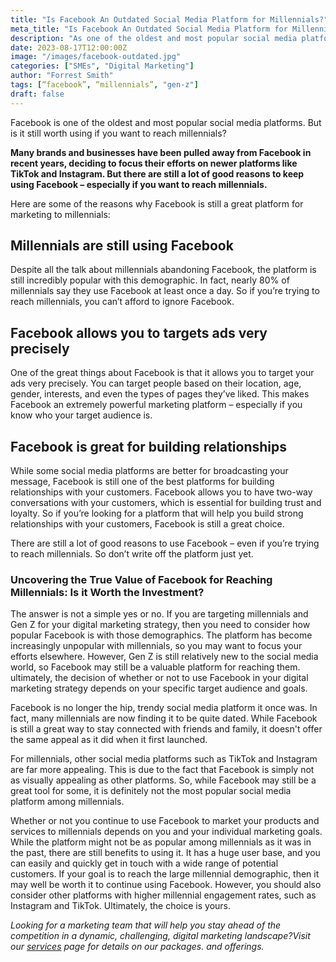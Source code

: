 ```yaml
---
title: "Is Facebook An Outdated Social Media Platform for Millennials?"
meta_title: "Is Facebook An Outdated Social Media Platform for Millennials?"
description: "As one of the oldest and most popular social media platforms, is Facebook still worth using if you want to reach millennials?"
date: 2023-08-17T12:00:00Z
image: "/images/facebook-outdated.jpg"
categories: ["SMEs", "Digital Marketing"]
author: "Forrest Smith"
tags: [“facebook”, “millennials”, "gen-z"]
draft: false
---
```


Facebook is one of the oldest and most popular social media platforms. But is it still worth using if you want to reach millennials? 

**Many brands and businesses have been pulled away from Facebook in recent years, deciding to focus their efforts on newer platforms like  TikTok and Instagram. But there are still a lot of good reasons to keep using Facebook – especially if you want to reach millennials.** 

Here are some of the reasons why Facebook is still a great platform for marketing to millennials: 

## Millennials are still using Facebook 
Despite all the talk about millennials abandoning Facebook, the platform is still incredibly popular with this demographic. In fact, nearly 80% of millennials say they use Facebook at least once a day. So if you’re trying to reach millennials, you can’t afford to ignore Facebook. 
## Facebook allows you to targets ads very precisely 
One of the great things about Facebook is that it allows you to target your ads very precisely. You can target people based on their location, age, gender, interests, and even the types of pages they’ve liked. This makes Facebook an extremely powerful marketing platform – especially if you know who your target audience is. 
## Facebook is great for building relationships 
While some social media platforms are better for broadcasting your message, Facebook is still one of the best platforms for building relationships with your customers. Facebook allows you to have two-way conversations with your customers, which is essential for building trust and loyalty. So if you’re looking for a platform that will help you build strong relationships with your customers, Facebook is still a great choice. 

There are still a lot of good reasons to use Facebook – even if you’re trying to reach millennials. So don’t write off the platform just yet.

### Uncovering the True Value of Facebook for Reaching Millennials: Is it Worth the Investment?

The answer is not a simple yes or no. If you are targeting millennials and Gen Z for your digital marketing strategy, then you need to consider how popular Facebook is with those demographics. The platform has become increasingly unpopular with millennials, so you may want to focus your efforts elsewhere. However, Gen Z is still relatively new to the social media world, so Facebook may still be a valuable platform for reaching them. ultimately, the decision of whether or not to use Facebook in your digital marketing strategy depends on your specific target audience and goals.

Facebook is no longer the hip, trendy social media platform it once was. In fact, many millennials are now finding it to be quite dated. While Facebook is still a great way to stay connected with friends and family, it doesn't offer the same appeal as it did when it first launched. 

For millennials, other social media platforms such as TikTok and Instagram are far more appealing. This is due to the fact that Facebook is simply not as visually appealing as other platforms. So, while Facebook may still be a great tool for some, it is definitely not the most popular social media platform among millennials.

Whether or not you continue to use Facebook to market your products and services to millennials depends on you and your individual marketing goals. While the platform might not be as popular among millennials as it was in the past, there are still benefits to using it. It has a huge user base, and you can easily and quickly get in touch with a wide range of potential customers. If your goal is to reach the large millennial demographic, then it may well be worth it to continue using Facebook. However, you should also consider other platforms with higher millennial engagement rates, such as Instagram and TikTok. Ultimately, the choice is yours.

*Looking for a marketing team that will help you stay ahead of the competition in a dynamic, challenging, digital marketing landscape?Visit our [services](https://essentialmillennial.com/services/) page for details on our packages. and offerings.*